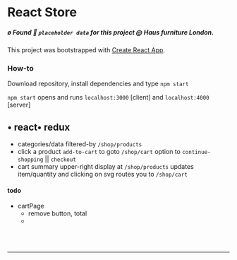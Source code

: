 # React Store

##### ø Found :card_index: `placeholder data` for this project @ Haus furniture London.

This project was bootstrapped with [Create React App](https://github.com/facebook/create-react-app).


### How-to

Download repository, install dependencies and type `npm start`

`npm start` opens and runs `localhost:3000` [client] and `localhost:4000` [server]


• react• redux
---------------
- categories/data filtered-by `/shop/products`
- click a product `add-to-cart` to goto `/shop/cart` option to `continue-shopping` || `checkout`
- cart summary upper-right display at `/shop/products` updates item/quantity and clicking on svg
  routes you to `/shop/cart`




#### todo

- cartPage
  - remove button, total
  -











<br />
<br />

<hr />



